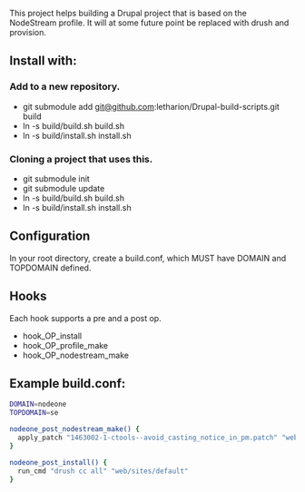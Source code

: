 This project helps building a Drupal project that is based on the NodeStream profile.
It will at some future point be replaced with drush and provision.

## Install with:
### Add to a new repository.

* git submodule add git@github.com:letharion/Drupal-build-scripts.git build
* ln -s build/build.sh build.sh
* ln -s build/install.sh install.sh

### Cloning a project that uses this.

* git submodule init
* git submodule update
* ln -s build/build.sh build.sh
* ln -s build/install.sh install.sh

## Configuration
In your root directory, create a build.conf, which MUST have DOMAIN and TOPDOMAIN defined.

## Hooks
Each hook supports a pre and a post op.

* hook_OP_install
* hook_OP_profile_make
* hook_OP_nodestream_make

## Example build.conf:
```bash
DOMAIN=nodeone
TOPDOMAIN=se

nodeone_post_nodestream_make() {
  apply_patch "1463002-1-ctools--avoid_casting_notice_in_pm.patch" "web/profiles/nodestream/modules/ctools"
}

nodeone_post_install() {
  run_cmd "drush cc all" "web/sites/default"
}
```
